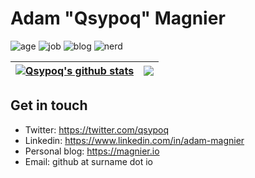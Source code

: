 # Adam "Qsypoq" Magnier

![age](https://img.shields.io/badge/Age-31-informational)
![job](https://img.shields.io/badge/Working%20as-TechOps%20Infra-informational)
![blog](https://img.shields.io/badge/Blogger-Sporadic-informational)
![nerd](https://img.shields.io/badge/Nerd-Full%20Time-informational)

| <a href="https://github.com/anuraghazra/github-readme-stats"><img align="center" src="https://github-readme-stats.vercel.app/api?username=qsypoq&langs_count=6&show_icons=true&include_all_commits=true&hide_border=true" alt="Qsypoq's github stats" /></a> | <a href="https://github.com/anuraghazra/github-readme-stats"><img align="center" src="https://github-readme-stats.vercel.app/api/top-langs/?username=qsypoq&exclude_repo=hid&layout=compact&hide_border=true" /></a> |
| ------------- | ------------- |

## Get in touch
- Twitter: https://twitter.com/qsypoq
- Linkedin: https://www.linkedin.com/in/adam-magnier
- Personal blog: https://magnier.io
- Email: github at surname dot io
